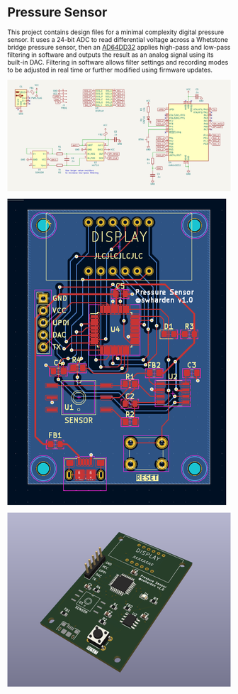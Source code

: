 # Pressure Sensor

This project contains design files for a minimal complexity digital pressure sensor. It uses a 24-bit ADC to read differential voltage across a Whetstone bridge pressure sensor, then an [AD64DD32](https://ww1.microchip.com/downloads/aemDocuments/documents/MCU08/ProductDocuments/DataSheets/AVR64DD32-28-Prelim-DataSheet-DS40002315B.pdf) applies high-pass and low-pass filtering in software and outputs the result as an analog signal using its built-in DAC. Filtering in software allows filter settings and recording modes to be adjusted in real time or further modified using firmware updates.

![](builds/1.0/schematic.png)

![](builds/1.0/pcb.png)

![](builds/1.0/3d.png)